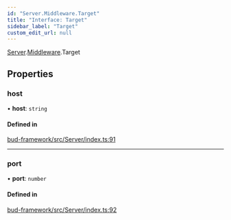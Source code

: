 ```yaml
---
id: "Server.Middleware.Target"
title: "Interface: Target"
sidebar_label: "Target"
custom_edit_url: null
---
```


[Server](../modules/Server.md).[Middleware](../modules/Server.Middleware.md).Target

## Properties

### host

• **host**: `string`

#### Defined in

[bud-framework/src/Server/index.ts:91](https://github.com/roots/bud/blob/5e343994e/packages/@roots/bud-framework/src/Server/index.ts#L91)

___

### port

• **port**: `number`

#### Defined in

[bud-framework/src/Server/index.ts:92](https://github.com/roots/bud/blob/5e343994e/packages/@roots/bud-framework/src/Server/index.ts#L92)
